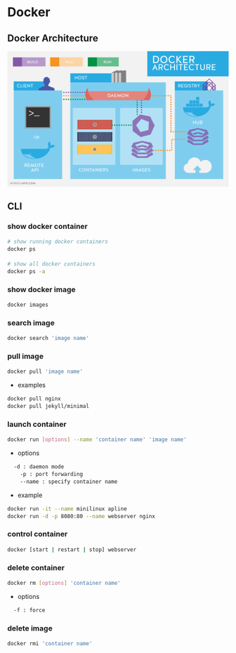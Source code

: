 <!-- TITLE: Basic -->
<!-- SUBTITLE: A quick summary of docker usage -->

# Docker

## Docker Architecture
![Docker Architect](/_images/docker-architect.png "Docker Architect")


## CLI

### show docker container
```sh
# show running docker containers
docker ps 

# show all docker containers
docker ps -a
```

### show docker image
```sh
docker images
```

### search image
```sh
docker search 'image name'
```

### pull image
```sh
docker pull 'image name'
```
* examples
```sh
docker pull nginx
docker pull jekyll/minimal
```

### launch container
```sh
docker run [options] --name 'container name' 'image name'
```

* options
```bash
  -d : daemon mode
	-p : port forwarding
	--name : specify container name
```

* example
```sh
docker run -it --name minilinux apline
docker run -d -p 8080:80 --name webserver nginx
```

### control container
```sh
docker [start | restart | stop] webserver
```

### delete container
```sh
docker rm [options] 'container name'
```
* options
```bash
  -f : force
```


### delete image
```sh
docker rmi 'container name'
```
